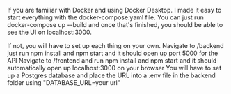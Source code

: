 If you are familiar with Docker and using Docker Desktop. I made it easy to start everything with the docker-compose.yaml file. 
You can just run docker-compose up --build and once that's finished, you should be able to see the UI on localhost:3000.

If not, you will have to set up each thing on your own. 
Navigate to /backend just run npm install and npm start and it should open up port 5000 for the API
Navigate to /frontend and run npm install and npm start and it should automatically open up localhost:3000 on your browser
You will have to set up a Postgres database and place the URL into a .env file in the backend folder using "DATABASE_URL=your url"
